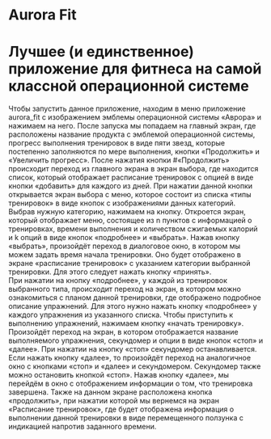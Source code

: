 # Aurora Fit


# Лучшее (и единственное) приложение для фитнеса  на самой классной операционной системе


  Чтобы запустить данное приложение, находим в меню приложение aurora_fit с изображением эмблемы операционной системы «Аврора» и нажимаем на него. После запуска мы попадаем на главный экран, где расположены название продукта с эмблемой операционной системы, прогресс выполнения тренировок в виде пяти звезд, которые постепенно заполняются по мере выполнения, кнопки «Продолжить» и «Увеличить прогресс». 
  После нажатия кнопки #«Продолжить» происходит переход из главного экрана в экран выбора, где находится список, который отображает расписание тренировок с опцией в виде кнопки «добавить» для каждого из дней. При нажатии данной кнопки открывается экран выбора с меню, которое состоит из списка «типы тренировок» в виде кнопок с изображениями данных категорий. Выбрав нужную категорию, нажимаем на кнопку. Откроется экран, который отображает меню, состоящее из n пунктов с информацией о тренировках, времени выполнения и количеством сжигаемых калорий и k опций в виде кнопок «подробнее» и «выбрать». 
Нажав кнопку «выбрать», произойдёт переход в диалоговое окно, в котором мы можем задать время начала тренировки. Оно будет отображено в экране «расписание тренировок» с указанием категории выбранной тренировки. Для этого следует нажать кнопку «принять».   
При нажатии на кнопку «подробнее», у каждой из тренировок выбранного типа, происходит переход на экран, в котором можно ознакомиться с планом данной тренировки, где отображено подробное описание упражнений. Для этого нужно нажать кнопку «подробнее» у каждого упражнения из указанного списка. 
Чтобы приступить к выполнению упражнений, нажимаем кнопку «начать тренировку». Произойдёт переход на экран, в котором отображается название выполняемого упражнения, секундомер и опции в виде кнопок «стоп» и «далее». При нажатии на кнопку «стоп» секундомер останавливается. Если нажать кнопку «далее», то произойдёт переход на аналогичное окно с кнопками «стоп» и «далее» и секундомером. Секундомер также можно остановить кнопкой «стоп». Нажав кнопку «далее», мы перейдём в окно с отображением информации о том, что тренировка завершена. Также на данном экране расположена кнопка «продолжить», при нажатии которой мы вернемся на экран «Расписание тренировок», где будет отображена информация о выполнении данной тренировки в виде перемещенного ползунка с индикацией напротив заданного времени.
